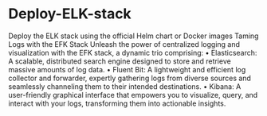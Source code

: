 # Deploy-ELK-stack
Deploy the ELK stack using the official Helm chart or Docker images
Taming Logs with the EFK Stack
Unleash the power of centralized logging and visualization with the EFK stack, a dynamic trio comprising:
•	Elasticsearch: A scalable, distributed search engine designed to store and retrieve massive amounts of log data.
•	Fluent Bit: A lightweight and efficient log collector and forwarder, expertly gathering logs from diverse sources and seamlessly channeling them to their intended destinations.
•	Kibana: A user-friendly graphical interface that empowers you to visualize, query, and interact with your logs, transforming them into actionable insights.
